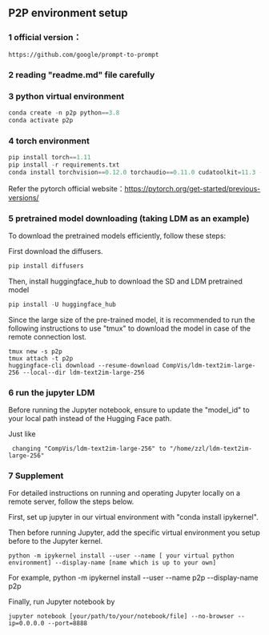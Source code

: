 ## P2P environment setup

### 1 official version：
```
https://github.com/google/prompt-to-prompt
```
### 2 reading "readme.md" file carefully
### 3 python virtual environment
```python
conda create -n p2p python==3.8
conda activate p2p
```
### 4 torch environment
```python
pip install torch==1.11
pip install -r requirements.txt
conda install torchvision==0.12.0 torchaudio==0.11.0 cudatoolkit=11.3 -c pytorch
```
Refer the pytorch official website：https://pytorch.org/get-started/previous-versions/
### 5 pretrained model downloading (taking LDM as an example)
To download the pretrained models efficiently, follow these steps:

First download the diffusers.
```python
pip install diffusers
```
Then, install huggingface_hub to download the SD and LDM pretrained model
```python
pip install -U huggingface_hub
```
Since the large size of the pre-trained model, it is recommended to  run the following instructions  to use "tmux" to download the model in case of the remote connection lost.
```shell
tmux new -s p2p
tmux attach -t p2p
huggingface-cli download --resume-download CompVis/ldm-text2im-large-256 --local--dir ldm-text2im-large-256
```
### 6 run the jupyter LDM
Before running the Jupyter notebook, ensure to update the "model_id" to your local path instead of the Hugging Face path.

Just like 
```
 changing "CompVis/ldm-text2im-large-256" to "/home/zzl/ldm-text2im-large-256"
```
### 7 Supplement
For detailed instructions on running and operating Jupyter locally on a remote server, follow the steps below. 

First, set up jupyter  in our virtual environment with "conda install ipykernel".

Then before  running Jupyter,  add the specific virtual environment you setup before to the Jupyter kernel.
```shell
python -m ipykernel install --user --name [ your virtual python environment] --display-name [name which is up to your own]
```
For example, python -m ipykernel install --user --name p2p --display-name p2p

Finally,  run Jupyter notebook  by 
```shell
jupyter notebook [your/path/to/your/notebook/file] --no-browser --ip=0.0.0.0 --port=8888
```

